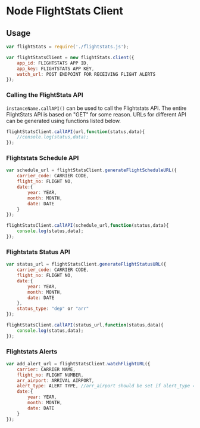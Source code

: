 # Node FlightStats Client

## Usage

```javascript
var flightStats = require('./flightstats.js');

var flightStatsClient = new flightStats.client({
	app_id: FLIGHTSTATS APP ID,
	app_key: FLIGHTSTATS APP KEY,
	watch_url: POST ENDPOINT FOR RECEIVING FLIGHT ALERTS
});
```
### Calling the FlightStats API

`instanceName.callAPI()` can be used to call the Flightstats API. The entire FlightStats API is based on "GET" for some reason. URLs for different API can be generated using functions listed below.

```javascript
flightStatsClient.callAPI(url,function(status,data){
	//console.log(status,data);
});
```

### Flightstats Schedule API

```javascript
var schedule_url = flightStatsClient.generateFlightScheduleURL({
	carrier_code: CARRIER CODE,
	flight_no: FLIGHT NO,
	date:{
		year: YEAR,
		month: MONTH,
		date: DATE
	}
});

flightStatsClient.callAPI(schedule_url,function(status,data){
	console.log(status,data);
});

```

### Flightstats Status API

```javascript
var status_url = flightStatsClient.generateFlightStatusURL({
    carrier_code: CARRIER CODE,
	flight_no: FLIGHT NO,
	date:{
		year: YEAR,
		month: MONTH,
		date: DATE
	},
	status_type: "dep" or "arr"
});

flightStatsClient.callAPI(status_url,function(status,data){
	console.log(status,data);
});

```
### Flightstats Alerts

```javascript
var add_alert_url = flightStatsClient.watchFlightURL({
	carrier: CARRIER NAME,
	flight_no: FLIGHT NUMBER,
	arr_airport: ARRIVAL AIRPORT,
	alert_type: ALERT TYPE, //arr_airport should be set if alert_type === 'arriving', if alert_type === 'departing', dep_airport should be set
	date:{
		year: YEAR,
		month: MONTH,
		date: DATE
	}
});
```
